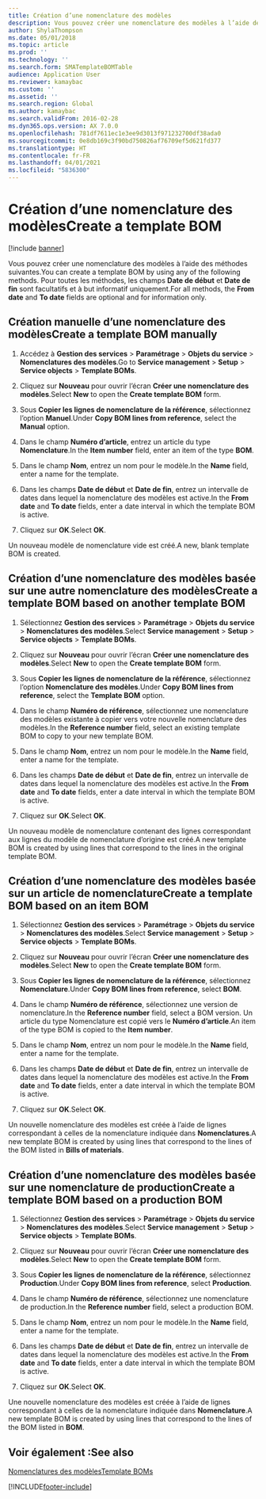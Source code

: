```yaml
---
title: Création d’une nomenclature des modèles
description: Vous pouvez créer une nomenclature des modèles à l’aide de différentes méthodes.
author: ShylaThompson
ms.date: 05/01/2018
ms.topic: article
ms.prod: ''
ms.technology: ''
ms.search.form: SMATemplateBOMTable
audience: Application User
ms.reviewer: kamaybac
ms.custom: ''
ms.assetid: ''
ms.search.region: Global
ms.author: kamaybac
ms.search.validFrom: 2016-02-28
ms.dyn365.ops.version: AX 7.0.0
ms.openlocfilehash: 781df7611ec1e3ee9d3013f971232700df38ada0
ms.sourcegitcommit: 0e8db169c3f90bd750826af76709ef5d621fd377
ms.translationtype: HT
ms.contentlocale: fr-FR
ms.lasthandoff: 04/01/2021
ms.locfileid: "5836300"
---
```

# <a name="create-a-template-bom"></a><span data-ttu-id="564e3-103">Création d’une nomenclature des modèles</span><span class="sxs-lookup"><span data-stu-id="564e3-103">Create a template BOM</span></span>   

[!include [banner](../includes/banner.md)]


<span data-ttu-id="564e3-104">Vous pouvez créer une nomenclature des modèles à l’aide des méthodes suivantes.</span><span class="sxs-lookup"><span data-stu-id="564e3-104">You can create a template BOM by using any of the following methods.</span></span> <span data-ttu-id="564e3-105">Pour toutes les méthodes, les champs **Date de début** et **Date de fin** sont facultatifs et à but informatif uniquement.</span><span class="sxs-lookup"><span data-stu-id="564e3-105">For all methods, the **From date** and **To date** fields are optional and for information only.</span></span>

## <a name="create-a-template-bom-manually"></a><span data-ttu-id="564e3-106">Création manuelle d’une nomenclature des modèles</span><span class="sxs-lookup"><span data-stu-id="564e3-106">Create a template BOM manually</span></span>

1.  <span data-ttu-id="564e3-107">Accédez à **Gestion des services** \> **Paramétrage** \> **Objets du service** \> **Nomenclatures des modèles**.</span><span class="sxs-lookup"><span data-stu-id="564e3-107">Go to **Service management** \> **Setup** \> **Service objects** \> **Template BOMs**.</span></span>

2.  <span data-ttu-id="564e3-108">Cliquez sur **Nouveau** pour ouvrir l’écran **Créer une nomenclature des modèles**.</span><span class="sxs-lookup"><span data-stu-id="564e3-108">Select **New** to open the **Create template BOM** form.</span></span>

3.  <span data-ttu-id="564e3-109">Sous **Copier les lignes de nomenclature de la référence**, sélectionnez l’option **Manuel**.</span><span class="sxs-lookup"><span data-stu-id="564e3-109">Under **Copy BOM lines from reference**, select the **Manual** option.</span></span>

4.  <span data-ttu-id="564e3-110">Dans le champ **Numéro d’article**, entrez un article du type **Nomenclature**.</span><span class="sxs-lookup"><span data-stu-id="564e3-110">In the **Item number** field, enter an item of the type **BOM**.</span></span>

5.  <span data-ttu-id="564e3-111">Dans le champ **Nom**, entrez un nom pour le modèle.</span><span class="sxs-lookup"><span data-stu-id="564e3-111">In the **Name** field, enter a name for the template.</span></span>

6.  <span data-ttu-id="564e3-112">Dans les champs **Date de début** et **Date de fin**, entrez un intervalle de dates dans lequel la nomenclature des modèles est active.</span><span class="sxs-lookup"><span data-stu-id="564e3-112">In the **From date** and **To date** fields, enter a date interval in which the template BOM is active.</span></span>

7.  <span data-ttu-id="564e3-113">Cliquez sur **OK**.</span><span class="sxs-lookup"><span data-stu-id="564e3-113">Select **OK**.</span></span>

<span data-ttu-id="564e3-114">Un nouveau modèle de nomenclature vide est créé.</span><span class="sxs-lookup"><span data-stu-id="564e3-114">A new, blank template BOM is created.</span></span>

## <a name="create-a-template-bom-based-on-another-template-bom"></a><span data-ttu-id="564e3-115">Création d’une nomenclature des modèles basée sur une autre nomenclature des modèles</span><span class="sxs-lookup"><span data-stu-id="564e3-115">Create a template BOM based on another template BOM</span></span>

1.  <span data-ttu-id="564e3-116">Sélectionnez **Gestion des services** \> **Paramétrage** \> **Objets du service** \> **Nomenclatures des modèles**.</span><span class="sxs-lookup"><span data-stu-id="564e3-116">Select **Service management** \> **Setup** \> **Service objects** \> **Template BOMs**.</span></span>

2.  <span data-ttu-id="564e3-117">Cliquez sur **Nouveau** pour ouvrir l’écran **Créer une nomenclature des modèles**.</span><span class="sxs-lookup"><span data-stu-id="564e3-117">Select **New** to open the **Create template BOM** form.</span></span>

3.  <span data-ttu-id="564e3-118">Sous **Copier les lignes de nomenclature de la référence**, sélectionnez l’option **Nomenclature des modèles**.</span><span class="sxs-lookup"><span data-stu-id="564e3-118">Under **Copy BOM lines from reference**, select the **Template BOM** option.</span></span>

4.  <span data-ttu-id="564e3-119">Dans le champ **Numéro de référence**, sélectionnez une nomenclature des modèles existante à copier vers votre nouvelle nomenclature des modèles.</span><span class="sxs-lookup"><span data-stu-id="564e3-119">In the **Reference number** field, select an existing template BOM to copy to your new template BOM.</span></span>

5.  <span data-ttu-id="564e3-120">Dans le champ **Nom**, entrez un nom pour le modèle.</span><span class="sxs-lookup"><span data-stu-id="564e3-120">In the **Name** field, enter a name for the template.</span></span>

6.  <span data-ttu-id="564e3-121">Dans les champs **Date de début** et **Date de fin**, entrez un intervalle de dates dans lequel la nomenclature des modèles est active.</span><span class="sxs-lookup"><span data-stu-id="564e3-121">In the **From date** and **To date** fields, enter a date interval in which the template BOM is active.</span></span>

7.  <span data-ttu-id="564e3-122">Cliquez sur **OK**.</span><span class="sxs-lookup"><span data-stu-id="564e3-122">Select **OK**.</span></span>

<span data-ttu-id="564e3-123">Un nouveau modèle de nomenclature contenant des lignes correspondant aux lignes du modèle de nomenclature d’origine est créé.</span><span class="sxs-lookup"><span data-stu-id="564e3-123">A new template BOM is created by using lines that correspond to the lines in the original template BOM.</span></span>

## <a name="create-a-template-bom-based-on-an-item-bom"></a><span data-ttu-id="564e3-124">Création d’une nomenclature des modèles basée sur un article de nomenclature</span><span class="sxs-lookup"><span data-stu-id="564e3-124">Create a template BOM based on an item BOM</span></span>

1.  <span data-ttu-id="564e3-125">Sélectionnez **Gestion des services** \> **Paramétrage** \> **Objets du service** \> **Nomenclatures des modèles**.</span><span class="sxs-lookup"><span data-stu-id="564e3-125">Select **Service management** \> **Setup** \> **Service objects** \> **Template BOMs**.</span></span>

2.  <span data-ttu-id="564e3-126">Cliquez sur **Nouveau** pour ouvrir l’écran **Créer une nomenclature des modèles**.</span><span class="sxs-lookup"><span data-stu-id="564e3-126">Select **New** to open the **Create template BOM** form.</span></span>

3.  <span data-ttu-id="564e3-127">Sous **Copier les lignes de nomenclature de la référence**, sélectionnez **Nomenclature**.</span><span class="sxs-lookup"><span data-stu-id="564e3-127">Under **Copy BOM lines from reference**, select **BOM**.</span></span>

4.  <span data-ttu-id="564e3-128">Dans le champ **Numéro de référence**, sélectionnez une version de nomenclature.</span><span class="sxs-lookup"><span data-stu-id="564e3-128">In the **Reference number** field, select a BOM version.</span></span> <span data-ttu-id="564e3-129">Un article du type Nomenclature est copié vers le **Numéro d’article**.</span><span class="sxs-lookup"><span data-stu-id="564e3-129">An item of the type BOM is copied to the **Item number**.</span></span>

5.  <span data-ttu-id="564e3-130">Dans le champ **Nom**, entrez un nom pour le modèle.</span><span class="sxs-lookup"><span data-stu-id="564e3-130">In the **Name** field, enter a name for the template.</span></span>

6.  <span data-ttu-id="564e3-131">Dans les champs **Date de début** et **Date de fin**, entrez un intervalle de dates dans lequel la nomenclature des modèles est active.</span><span class="sxs-lookup"><span data-stu-id="564e3-131">In the **From date** and **To date** fields, enter a date interval in which the template BOM is active.</span></span>

7.  <span data-ttu-id="564e3-132">Cliquez sur **OK**.</span><span class="sxs-lookup"><span data-stu-id="564e3-132">Select **OK**.</span></span>

<span data-ttu-id="564e3-133">Un nouvelle nomenclature des modèles est créée à l’aide de lignes correspondant à celles de la nomenclature indiquée dans **Nomenclatures**.</span><span class="sxs-lookup"><span data-stu-id="564e3-133">A new template BOM is created by using lines that correspond to the lines of the BOM listed in **Bills of materials**.</span></span>

## <a name="create-a-template-bom-based-on-a-production-bom"></a><span data-ttu-id="564e3-134">Création d’une nomenclature des modèles basée sur une nomenclature de production</span><span class="sxs-lookup"><span data-stu-id="564e3-134">Create a template BOM based on a production BOM</span></span>

1.  <span data-ttu-id="564e3-135">Sélectionnez **Gestion des services** \> **Paramétrage** \> **Objets du service** \> **Nomenclatures des modèles**.</span><span class="sxs-lookup"><span data-stu-id="564e3-135">Select **Service management** \> **Setup** \> **Service objects** \> **Template BOMs**.</span></span>

2.  <span data-ttu-id="564e3-136">Cliquez sur **Nouveau** pour ouvrir l’écran **Créer une nomenclature des modèles**.</span><span class="sxs-lookup"><span data-stu-id="564e3-136">Select **New** to open the **Create template BOM** form.</span></span>

3.  <span data-ttu-id="564e3-137">Sous **Copier les lignes de nomenclature de la référence**, sélectionnez **Production**.</span><span class="sxs-lookup"><span data-stu-id="564e3-137">Under **Copy BOM lines from reference**, select **Production**.</span></span>

4.  <span data-ttu-id="564e3-138">Dans le champ **Numéro de référence**, sélectionnez une nomenclature de production.</span><span class="sxs-lookup"><span data-stu-id="564e3-138">In the **Reference number** field, select a production BOM.</span></span>

5.  <span data-ttu-id="564e3-139">Dans le champ **Nom**, entrez un nom pour le modèle.</span><span class="sxs-lookup"><span data-stu-id="564e3-139">In the **Name** field, enter a name for the template.</span></span>

6.  <span data-ttu-id="564e3-140">Dans les champs **Date de début** et **Date de fin**, entrez un intervalle de dates dans lequel la nomenclature des modèles est active.</span><span class="sxs-lookup"><span data-stu-id="564e3-140">In the **From date** and **To date** fields, enter a date interval in which the template BOM is active.</span></span>

7.  <span data-ttu-id="564e3-141">Cliquez sur **OK**.</span><span class="sxs-lookup"><span data-stu-id="564e3-141">Select **OK**.</span></span>

<span data-ttu-id="564e3-142">Une nouvelle nomenclature des modèles est créée à l’aide de lignes correspondant à celles de la nomenclature indiquée dans **Nomenclature**.</span><span class="sxs-lookup"><span data-stu-id="564e3-142">A new template BOM is created by using lines that correspond to the lines of the BOM listed in **BOM**.</span></span>

## <a name="see-also"></a><span data-ttu-id="564e3-143">Voir également :</span><span class="sxs-lookup"><span data-stu-id="564e3-143">See also</span></span>

[<span data-ttu-id="564e3-144">Nomenclatures des modèles</span><span class="sxs-lookup"><span data-stu-id="564e3-144">Template BOMs</span></span>](template-boms.md)

  




[!INCLUDE[footer-include](../../includes/footer-banner.md)]